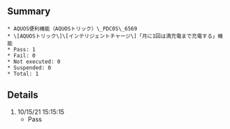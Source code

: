 ## Summary
	* AQUOS便利機能（AQUOSトリック）\_PDC0S\_6569
	* \[AQUOSトリック\]\[インテリジェントチャージ\]「月に1回は満充電まで充電する」機能
	* Pass: 1
	* Fail: 0
	* Not executed: 0
	* Suspended: 0
	* Total: 1
## Details
1. 10/15/21 15:15:15
	* Pass
